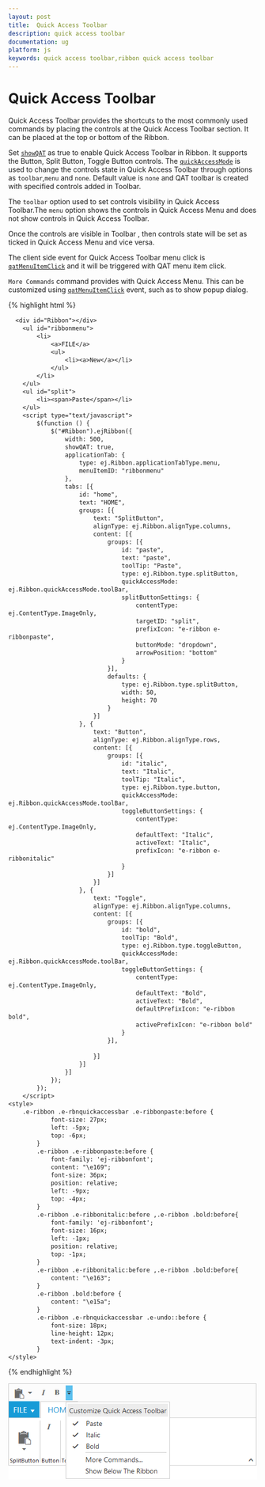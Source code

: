 ```yaml
---
layout: post
title:  Quick Access Toolbar
description: quick access toolbar
documentation: ug
platform: js
keywords: quick access toolbar,ribbon quick access toolbar
---
```


# Quick Access Toolbar

Quick Access Toolbar provides the shortcuts to the most commonly used commands by placing the controls at the Quick Access Toolbar section. It can be placed at the top or bottom of the Ribbon.

Set [`showQAT`](http://help.syncfusion.com/api/js/ejribbon#members:showqat) as true to enable Quick Access Toolbar in Ribbon. It supports the Button, Split Button, Toggle Button controls. The [`quickAccessMode`](http://help.syncfusion.com/api/js/ejribbon#members:tabs-groups-content-groups-quickaccessmode) is used to change the controls state in Quick Access Toolbar through options as `toolbar`,`menu` and `none`. Default value is `none` and QAT toolbar is created with specified controls added in Toolbar.

The `toolbar` option used to set controls visibility in Quick Access Toolbar.The `menu` option shows the controls in Quick Access Menu and does not show controls in Quick Access Toolbar.

Once the controls are visible in Toolbar , then controls state will be set as ticked in Quick Access Menu and vice versa.  

The client side event for Quick Access Toolbar menu click is [`qatMenuItemClick`](http://help.syncfusion.com/api/js/ejribbon#events:qatmenuitemclick) and it will be triggered with QAT menu item click.

`More Commands` command provides with Quick Access Menu. This can be customized using [`qatMenuItemClick`](http://help.syncfusion.com/api/js/ejribbon#events:qatmenuitemclick) event, such as to show popup dialog. 

{% highlight html %}

	  <div id="Ribbon"></div>
		<ul id="ribbonmenu">
			<li>
				<a>FILE</a>
				<ul>
					<li><a>New</a></li>
				</ul>
			</li>
		</ul>
		<ul id="split">
			<li><span>Paste</span></li>
		</ul>
		<script type="text/javascript">
			$(function () {
				$("#Ribbon").ejRibbon({
					width: 500,
					showQAT: true,
					applicationTab: {
						type: ej.Ribbon.applicationTabType.menu,
						menuItemID: "ribbonmenu"
					},
					tabs: [{
						id: "home",
						text: "HOME",
						groups: [{
							text: "SplitButton",
							alignType: ej.Ribbon.alignType.columns,
							content: [{
								groups: [{
									id: "paste",
									text: "paste",
									toolTip: "Paste",
									type: ej.Ribbon.type.splitButton,
									quickAccessMode: ej.Ribbon.quickAccessMode.toolBar,
									splitButtonSettings: {
										contentType: ej.ContentType.ImageOnly,
										targetID: "split",
										prefixIcon: "e-ribbon e-ribbonpaste",
										buttonMode: "dropdown",
										arrowPosition: "bottom"
									}
								}],
								defaults: {
									type: ej.Ribbon.type.splitButton,
									width: 50,
									height: 70
								}
							}]
						}, {
							text: "Button",
							alignType: ej.Ribbon.alignType.rows,
							content: [{
								groups: [{
									id: "italic",
									text: "Italic",
									toolTip: "Italic",
									type: ej.Ribbon.type.button,
									quickAccessMode: ej.Ribbon.quickAccessMode.toolBar,
									toggleButtonSettings: {
										contentType: ej.ContentType.ImageOnly,
										defaultText: "Italic",
										activeText: "Italic",
										prefixIcon: "e-ribbon e-ribbonitalic"
									}
								}]
							}]
						}, {
							text: "Toggle",
							alignType: ej.Ribbon.alignType.columns,
							content: [{
								groups: [{
									id: "bold",
									toolTip: "Bold",
									type: ej.Ribbon.type.toggleButton,
									quickAccessMode: ej.Ribbon.quickAccessMode.toolBar,
									toggleButtonSettings: {
										contentType: ej.ContentType.ImageOnly,
										defaultText: "Bold",
										activeText: "Bold",
										defaultPrefixIcon: "e-ribbon bold",
										activePrefixIcon: "e-ribbon bold"
									}
								}],
	
							}]
						}]
					}]
				});
			});
		</script>
	<style>
		.e-ribbon .e-rbnquickaccessbar .e-ribbonpaste:before {
				font-size: 27px;
				left: -5px;
				top: -6px;
			}
			.e-ribbon .e-ribbonpaste:before {
				font-family: 'ej-ribbonfont';
				content: "\e169";
				font-size: 36px;
				position: relative;
				left: -9px;
				top: -4px;
			}
			.e-ribbon .e-ribbonitalic:before ,.e-ribbon .bold:before{
				font-family: 'ej-ribbonfont';
				font-size: 16px;
				left: -1px;
				position: relative;
				top: -1px;
			}
			.e-ribbon .e-ribbonitalic:before ,.e-ribbon .bold:before{
				content: "\e163";
			}
			.e-ribbon .bold:before {
				content: "\e15a";
			}
			.e-ribbon .e-rbnquickaccessbar .e-undo::before {
				font-size: 18px;
				line-height: 12px;
				text-indent: -3px;
			}    
	</style>

{% endhighlight %}

![](/js/Ribbon/Quick-Access-Toolbar_images/Quick-Access-Toolbar_img1.png)
